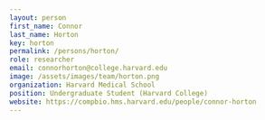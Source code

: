 ```yaml
---
layout: person
first_name: Connor
last_name: Horton
key: horton
permalink: /persons/horton/
role: researcher
email: connorhorton@college.harvard.edu
image: /assets/images/team/horton.png
organization: Harvard Medical School
position: Undergraduate Student (Harvard College)
website: https://compbio.hms.harvard.edu/people/connor-horton
---
```


